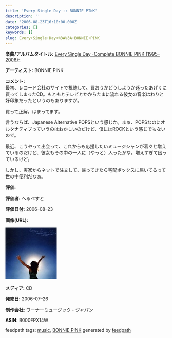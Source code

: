 ```yaml
---
title: 'Every Single Day :: BONNIE PINK'
description: ''
date: '2006-08-23T16:10:00.000Z'
categories: []
keywords: []
slug: Every+Single+Day+%3A%3A+BONNIE+PINK
---
```

**楽曲/アルバムタイトル:** [Every Single Day -Complete BONNIE PINK (1995–2006)-](http://www.amazon.co.jp/exec/obidos/ASIN/B000FPX14W/mrchildrenonl-22/ref=nosim/)

**アーティスト:** BONNIE PINK

**コメント:**   
最初、レコード会社のサイトで視聴して、買おうかどうしようか迷ったあげくに買ってしまったCD。もともとテレビとかからたまに流れる彼女の音楽はわりと好印象だったというのもありますが。  
  
  
  
買って正解。はまってます。  
  
言うならば、Japanese Alternative POPSという感じか。まぁ、POPSなのにオルタナティブっていうのはおかしいのだけど、僕にはROCKという感じでもないので。  
  
  
  
最近、こうやって出会って、これからも応援したいミュージシャンが着々と増えているのだけど、彼女もその中の一人に（やっと）入ったかな。増えすぎて困っているけど。  
  
  
  
しかし、実家からネットで注文して、帰ってきたら宅配ボックスに届いてるって世の中便利だなぁ。

**評価:**

**評価者:** へるべすと

**評価日付:** 2006–08–23

**画像(URL):**

![](0__a3BIiClS5Mge2uKj.jpg)

**メディア:** CD

**発売日:** 2006–07–26

**制作会社:** ワーナーミュージック・ジャパン

**ASIN:** B000FPX14W

feedpath tags: [music](http://feedpath.jp/search/index.csp?search_text=music), [BONNIE PINK](http://feedpath.jp/search/index.csp?search_text=BONNIE%20PINK) generated by [feedpath](http://feedpath.jp)
